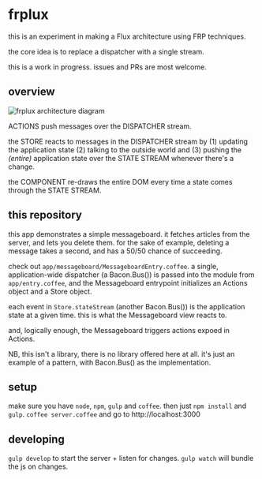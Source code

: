 # frplux

this is an experiment in making a Flux architecture using FRP techniques.

the core idea is to replace a dispatcher with a single stream.

this is a work in progress. issues and PRs are most welcome.

## overview

![frplux architecture diagram](http://i.imgur.com/Fx2Vszo.png)

ACTIONS  push messages over the DISPATCHER stream.

the STORE reacts to messages in the DISPATCHER stream by (1) updating the application state (2) talking to the outside world and (3) pushing the *(entire)* application state over the STATE STREAM whenever there's a change.

the COMPONENT re-draws the entire DOM every time a state comes through the STATE STREAM.

## this repository

this app demonstrates a simple messageboard. it fetches articles from the server, and lets you delete them. for the sake of example, deleting a message takes a second, and has a 50/50 chance of succeeding.

check out `app/messageboard/MessageboardEntry.coffee`. a single, application-wide dispatcher (a Bacon.Bus()) is passed into the module from `app/entry.coffee`, and the Messageboard entrypoint initializes an Actions object and a Store object.

each event in `Store.stateStream` (another Bacon.Bus()) is the application state at a given time. this is what the Messageboard view reacts to.

and, logically enough, the Messageboard triggers actions expoed in Actions.

NB, this isn't a library, there is no library offered here at all. it's just an example of a pattern, with Bacon.Bus() as the implementation.

## setup 

make sure you have `node`, `npm`, `gulp` and `coffee`. then just `npm install` and `gulp`. `coffee server.coffee` and go to http://localhost:3000

## developing

`gulp develop` to start the server + listen for changes. `gulp watch` will bundle the js on changes.
